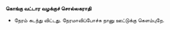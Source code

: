 **கொங்கு வட்டார வழக்குச் சொல்லகராதி**
- நேரம் கடந்து விட்டது. நேரமாவிப்போச்சு நானு ஊட்டுக்கு கெளம்புறே.

